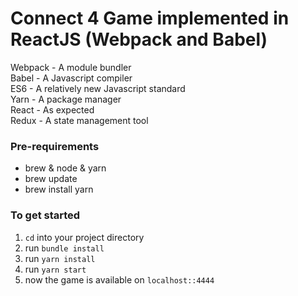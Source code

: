 # Connect 4 Game implemented in ReactJS (Webpack and Babel)

Webpack - A module bundler  
Babel - A Javascript compiler  
ES6 - A relatively new Javascript standard  
Yarn - A package manager  
React - As expected  
Redux - A state management tool  

### Pre-requirements
- brew & node & yarn
- brew update
- brew install yarn

### To get started
1. `cd` into your project directory
2. run `bundle install`
3. run `yarn install`
4. run `yarn start`
5. now the game is available on `localhost::4444`
